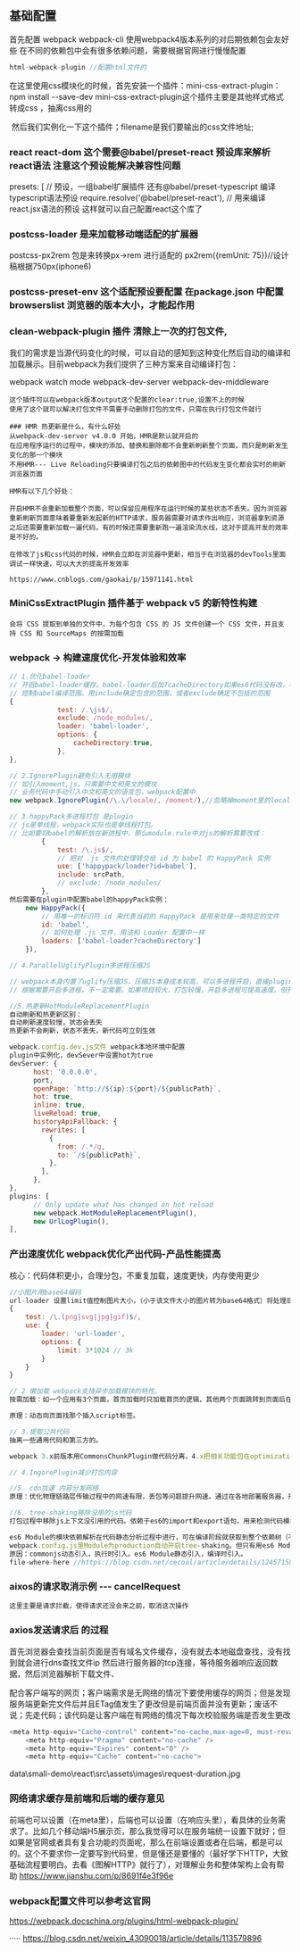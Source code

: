## 基础配置
首先配置 webpack webpack-cli 使用webpack4版本系列的对后期依赖包会友好些
在不同的依赖包中会有很多依赖问题，需要根据官网进行慢慢配置
```javascript
html-webpack-plugin //配置html文件的

```

在这里使用css模块化的时候，首先安装一个插件：mini-css-extract-plugin：npm install --save-dev mini-css-extract-plugin这个插件主要是其他样式格式转成css ，抽离css用的

​ 然后我们实例化一下这个插件；filename是我们要输出的css文件地址;

### react react-dom 这个需要@babel/preset-react 预设库来解析react语法 注意这个预设能解决兼容性问题

presets: [ // 预设，一组babel扩展插件  还有@babel/preset-typescript 编译typescript语法预设
							require.resolve('@babel/preset-react'), // 用来编译react.jsx语法的预设
这样就可以自己配置react这个库了

### postcss-loader 是来加载移动端适配的扩展器
postcss-px2rem 包是来转换px->rem 进行适配的
px2rem({remUnit: 75})//设计稿根据750px(iphone6)

### postcss-preset-env 这个适配预设要配置 在package.json 中配置browserslist 浏览器的版本大小，才能起作用 


### clean-webpack-plugin 插件 清除上一次的打包文件,
我们的需求是当源代码变化的时候，可以自动的感知到这种变化然后自动的编译和加载展示。目前webpack为我们提供了三种方案来自动编译打包：

webpack watch mode
webpack-dev-server
webpack-dev-middleware
```
这个插件可以在webpack版本output这个配置的clear:true,设置不上的时候
使用了这个就可以解决打包文件不需要手动删除打包的文件，只需在执行打包文件就行

### HMR 热更新是什么，有什么好处
从webpack-dev-server v4.0.0 开始，HMR是默认就开启的
在应用程序运行的过程中，模块的添加、替换和删除都不会重新刷新整个页面，而只是刷新发生变化的那一个模块
不用HMR--- Live Reloading只要编译打包之后的依赖图中的代码发生变化都会实时的刷新浏览器页面

HMR有以下几个好处：

开启HMR不会重新加载整个页面，可以保留应用程序在运行时候的某些状态不丢失。因为浏览器重新刷新页面意味着要重新发起新的HTTP请求，服务器需要对请求作出响应，浏览器拿到资源之后还需要重新加载一遍代码，有的时候还需要重新跑一遍渲染流水线，这对于提高开发的效率是不好的。

在修改了js和css代码的时候，HMR会立即在浏览器中更新，相当于在浏览器的devTools里面调试一样快速，可以大大的提高开发效率

https://www.cnblogs.com/gaokai/p/15971141.html

```


### MiniCssExtractPlugin 插件基于 webpack v5 的新特性构建
```
会将 CSS 提取到单独的文件中，为每个包含 CSS 的 JS 文件创建一个 CSS 文件，并且支持 CSS 和 SourceMaps 的按需加载
```

### webpack -> 构建速度优化-开发体验和效率

```javascript
// 1.优化babel-loader
// 开启babel-loader缓存。babel-loader后加?cacheDirectory如果es6代码没有改，不会重新编译
// 控制babel编译范围。用include确定包含的范围，或者exclude确定不包括的范围
{
			test: /.\js$/,
			exclude: /node_modules/,
			loader: 'babel-loader',
			options: {
				cacheDirectory:true,
			},
},

// 2.IgnorePlugin避免引入无用模块
// 如引入moment,js，只需要中文和英文的模块
// 业务代码中手动引入中文和英文的语言包，webpack配置中
new webpack.IgnorePlugin(/\.\/locale/, /moment/),//忽略掉moment里的locale语言包，可以减少无用模块引入

// 3.happyPack多进程打包 是plugin
// js是单线程，webpack实际也是单线程打包。
// 比如要将babel的解析放在新进程中，那么module.rule中对js的解析需要改成：
        {
            test: /\.js$/,
            // 把对 .js 文件的处理转交给 id 为 babel 的 HappyPack 实例
            use: ['happypack/loader?id=babel'],
            include: srcPath,
            // exclude: /node_modules/
        },
然后需要在plugin中配置babel的happyPack实例：
    new HappyPack({
        // 用唯一的标识符 id 来代表当前的 HappyPack 是用来处理一类特定的文件
        id: 'babel',
        // 如何处理 .js 文件，用法和 Loader 配置中一样
        loaders: ['babel-loader?cacheDirectory']
    }),

// 4.ParallelUglifyPlugin多进程压缩JS

// webpack本身内置了uglify压缩JS，压缩JS本身成本较高，可以多进程开启，直接plugin实例化。
// 根据需要开启多进程，不一定需要。如果项目较大，打包较慢，开启多进程可提高速度。但开启多进程本身就需要成本时间，小项目没必要，打包时间反而会增加

//5.热更新HotModuleReplacementPlugin
自动刷新和热更新区别：
自动刷新速度较慢，状态会丢失
热更新不会刷新，状态不丢失，新代码可立刻生效

webpack.config.dev.js文件 webpack本地环境中配置
plugin中实例化，devSever中设置hot为true
devServer: {
      host: '0.0.0.0',
      port,
      openPage: `http://${ip}:${port}/${publicPath}`,
      hot: true,
      inline: true,
      liveReload: true,
      historyApiFallback: {
        rewrites: [
          {
            from: /.*/g,
            to: `/${publicPath}`,
          },
        ],
      },
},
plugins: [
      // Only update what has changed on hot reload
      new webpack.HotModuleReplacementPlugin(),
      new UrlLogPlugin(),
],


```

###  产出速度优化 webpack优化产出代码-产品性能提高
核心：代码体积更小，合理分包，不重复加载，速度更快，内存使用更少
```javascript
//小图片用base64编码
url-loader 设置limit值控制图片大小，（小于该文件大小的图片转为base64格式）将处理后的图片引入项目，减少http请求
{
    test: /\.(png|svg|jpg|gif)$/,
    use: {
        loader: 'url-loader',
        options: {
            limit: 3*1024 // 3k
        }
    }
}

// 2 懒加载 webpack支持异步加载模块的特性。
按需加载：如一个应用有3个页面，首页加载时只加载首页的逻辑，其他两个页面跳转到页面后在异步加载。

原理：动态向页面找那个插入script标签。

// 3.提取公共代码
抽离一些通用代码和第三方的。

webpack 3.x前版本用CommonsChunkPlugin做代码分离，4.x把相关功能包在optimization里的splitChunks

// 4.IngorePlugin减少打包内容

//5. cdn加速 内容分发网络
原理：优化物理链路层传输过程中的网速有限，丢包等问题提升网速。通过在各地部署服务器，形成cdn集群，提高访问速度，把资源部署到各地，用户访问是就近原则向离用户最近的服务器获取资源。

//6. tree-shaking移除没用的js代码
打包过程中移除js上下文没引用的代码。依赖于es6的import和export语句，用来检测代码模块是否被导入，导出，被 js文件引用。

es6 Module的模块依赖解析在代码静态分析过程中进行，可在编译阶段就获取到整个依赖树（不是运行时）这一点webpack提供tree-shaking功能进行代码静态分析层面的优化。
webpack.config.js里Module为production自动开启tree-shaking。但只有用es6 Module才可生效，不能用commonjs。
原因：commonjs动态引入，执行时引入。es6 Module静态引入，编译时引入。
file-where-here //https://blog.csdn.net/cecoal/article/details/124571586

```


### aixos的请求取消示例 --- cancelRequest
```javascript
这里主要是请求拦截，使得请求还没会来之前，取消这次操作

```


### axios发送请求后 的过程
首先浏览器会查找当前页面是否有域名文件缓存，没有就去本地磁盘查找，没有找到就会进行dns查找文件ip
然后进行服务器的tcp连接，等待服务器响应返回数据，然后浏览器解析下载文件、

配合客户端写的网页；客户端需求是无网络的情况下要使用缓存的网页；但是发现服务端更新完文件后并且ETag值发生了更改但是前端页面并没有更新；废话不说；先走代码；该代码是让客户端在有网络的情况下每次校验服务端是否发生更改

```javascript
<meta http-equiv="Cache-control" content="no-cache,max-age=0, must-revalidate,no-store">
    <meta http-equiv="Pragma" content="no-cache" />
    <meta http-equiv="Expires" content="0" />
    <meta http-equiv="Cache" content="no-cache">

```
data\small-demo\react\src\assets\images\request-duration.jpg


### 网络请求缓存是前端和后端的缓存意见
前端也可以设置（在meta里），后端也可以设置（在响应头里），看具体的业务需求了。比如几个移动端H5展示页，那么我觉得可以在服务端统一设置下就好；但如果是官网或者具有复合功能的页面呢，那么在前端设置或者在后端，都是可以的。这个不要求你一定要写到代码里，但是懂还是要懂的（最好学下HTTP，大致基础流程要明白。去看《图解HTTP》就行了），对理解业务和整体架构上会有帮助
https://www.jianshu.com/p/8691f4e3f96e

### webpack配置文件可以参考这官网
https://webpack.docschina.org/plugins/html-webpack-plugin/

·····
https://blog.csdn.net/weixin_43090018/article/details/113579896
